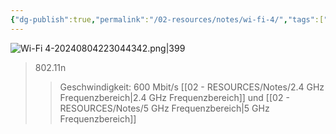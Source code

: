 ```yaml
---
{"dg-publish":true,"permalink":"/02-resources/notes/wi-fi-4/","tags":["netzwerk/wifi"],"noteIcon":"","updated":"2025-08-26T16:35:09.000+02:00"}
---
```


![Wi-Fi 4-20240804223044342.png|399](/img/user/02%20-%20RESOURCES/Files/IMG/Wi-Fi%204-20240804223044342.png)
>802.11n
>>Geschwindigkeit: 600 Mbit/s 
>>[[02 - RESOURCES/Notes/2.4 GHz Frequenzbereich\|2.4 GHz Frequenzbereich]] und [[02 - RESOURCES/Notes/5 GHz Frequenzbereich\|5 GHz Frequenzbereich]]